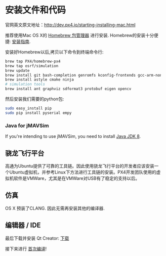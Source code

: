 # 安装文件和代码
官网英文原文地址：http://dev.px4.io/starting-installing-mac.html

推荐使用Mac OS X的 [Homebrew 包管理器](http://mxcl.github.com/homebrew/) 进行安装. Homebrew的安装十分便捷: [安装指南](http://mxcl.github.com/homebrew/).

安装好Homebrew以后,拷贝以下命令到终端命令行:

<div class="host-code"></div>

```sh
brew tap PX4/homebrew-px4
brew tap osrf/simulation
brew update
brew install git bash-completion genromfs kconfig-frontends gcc-arm-none-eabi
brew install astyle cmake ninja
# simulation tools
brew install ant graphviz sdformat3 protobuf eigen opencv
```

然后安装我们需要的python包:

<div class="host-code"></div>

```sh
sudo easy_install pip
sudo pip install pyserial empy
```

### Java for jMAVSim

If you're intending to use jMAVSim, you need to install [Java JDK 8](http://www.oracle.com/technetwork/java/javase/downloads/jdk8-downloads-2133151.html). 


## 骁龙飞行平台

高通为Ubuntu提供了可靠的工具链。因此使用骁龙飞行平台的开发者应该安装一个Ubuntu虚拟机，并参考Linux下方法进行工具链的安装。PX4开发团队使用的虚拟机软件是VMWare，尤其是在VMWare对USB有了稳定的支持以后。

## 仿真

OS X 预装了CLANG. 因此无需再安装其他的编译器.

## 编辑器 / IDE

最后下载并安装 Qt Creator: [下载](http://www.qt.io/download-open-source/#section-6)

接下来进行 [首次编译](../1_Getting-Started/building_the_code.md)!
